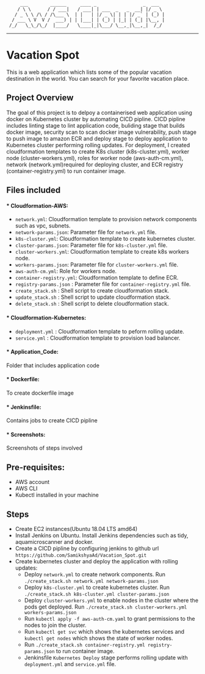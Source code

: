          ___        ______     ____ _                 _  ___  
        / \ \      / / ___|   / ___| | ___  _   _  __| |/ _ \ 
       / _ \ \ /\ / /\___ \  | |   | |/ _ \| | | |/ _` | (_) |
      / ___ \ V  V /  ___) | | |___| | (_) | |_| | (_| |\__, |
     /_/   \_\_/\_/  |____/   \____|_|\___/ \__,_|\__,_|  /_/ 
 ----------------------------------------------------------------- 

# Vacation Spot
 This is a web application which lists some of the popular vacation destination in the world. You can search for your favorite vacation place.

## Project Overview
The goal of this project is to delpoy a containerised web application using docker on Kubernetes cluster by automating CICD pipline. CICD pipline includes linting stage to lint application code, buliding stage that builds docker image, security scan to scan docker image vulnerability, push stage to push image to amazon ECR and deploy stage to deploy application to Kubernetes cluster performing rolling updates. For deployment, I created cloudformation templates to create K8s cluster (k8s-cluster.yml), worker node (cluster-workers.yml), roles for worker node (aws-auth-cm.yml), network (network.yml)required for deploying cluster, and ECR registry (container-registry.yml) to run container image. 

## Files included
#### * Cloudformation-AWS:
* `network.yml`: Cloudformation template to provision network components such as vpc, subnets.
* `network-params.json`: Parameter file for `network.yml` file.
* `k8s-cluster.yml`: Cloudformation template to create kubernetes cluster.
* `cluster-params.json`: Parameter file for `k8s-cluster.yml` file.
* `cluster-workers.yml`: Cloudformation template to create k8s workers node.
* `workers-params.json`: Parameter file for `cluster-workers.yml` file.
* `aws-auth-cm.yml`: Role for workers node.
* `container-registry.yml`: Cloudformation template to define ECR.
* `registry-params.json` : Parameter file for `container-registry.yml` file.
* `create_stack.sh` : Shell script to create cloudformation stack.
* `update_stack.sh` : Shell script to update cloudformation stack.
* `delete_stack.sh` : Shell script to delete cloudformation stack.

#### * Cloudformation-Kubernetes:
* `deployment.yml` : Cloudformation template to peform rolling update.
* `service.yml` : Cloudformation template to provision load balancer.

#### * Application_Code: 
Folder that includes application code

#### * Dockerfile:
To create dockerfile image

#### * Jenkinsfile:
Contains jobs to create CICD pipline

#### * Screenshots:
Screenshots of steps involved

## Pre-requisites:
* AWS account
* AWS CLI
* Kubectl installed in your machine


## Steps
* Create EC2 instances(Ubuntu 18.04 LTS amd64)
* Install Jenkins on Ubuntu. Install Jenkins dependencies such as tidy, aquamicroscanner and docker.
* Create a CICD pipline by configuring jenkins to github url `https://github.com/SamikshyaAd/Vacation_Spot.git` 
* Create kubernetes cluster and deploy the application with rolling updates:
    * Deploy `network.yml` to create network components. Run `./create_stack.sh network.yml network-params.json`
    * Deploy `k8s-cluster.yml` to create kubernetes cluster. Run `./create_stack.sh k8s-cluster.yml cluster-params.json`
    * Deploy `cluster-workers.yml` to enable nodes in the cluster where the pods get deployed. Run `./create_stack.sh cluster-workers.yml workers-params.json`
    * Run `kubectl apply -f aws-auth-cm.yaml` to grant permissions to the nodes to join the cluster.
    * Run `kubectl get svc` which shows the kubernetes services and `kubectl get nodes` which shows the state of worker nodes.
    * Run `./create_stack.sh container-registry.yml registry-params.json` to run container image.
    * Jenkinsfile `Kubernetes Deploy` stage performs rolling update with `deployment.yml` and `service.yml` file.



